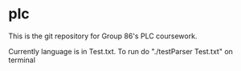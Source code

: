 # plc
This is the git repository for Group 86's PLC coursework.

Currently language is in Test.txt. To run do "./testParser Test.txt" on terminal
